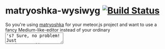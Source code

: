 # matryoshka-wysiwyg [![Build Status](https://travis-ci.org/krstffr/matryoshka-wysiwyg.svg?branch=master)](https://travis-ci.org/krstffr/matryoshka-wysiwyg)

So you're using [matryoshka](https://github.com/krstffr/matryoshka) for your meteor.js project and want to use a fancy Medium-like-editor instead of your ordinary <textarea>'s? Sure, no problem! Just `mrt add matryoshka-wysiwyg` and set the type of the field to 'wysiwyg' instead of 'textarea'. Now you'll get some Medium-like stuff. And even though you're writing actual HTML the content will be saved as markdown (smaller and more portable in my opinion).

The package is using [medium-editor](https://github.com/daviferreira/medium-editor) for the actual interface and [to-markdown](https://github.com/domchristie/to-markdown/) for converting HTML to markdown. Also uses the showdown meteor package for conversion form markdown to HTML. (Would be sweet if there was one package which did both ways, maybe there is?)

## Custom editorOptions

You can set your own [Toolbar options](https://github.com/daviferreira/medium-editor#toolbar-options) in your Meteor.settings. Set your options in the Meteor.settings.public["matryoshka-wysiwyg-editorOptions"] key. This is not super clean or intuitive but works.

## Buggy

This will contain bugs. Please be careful.

## Browser support

Currently only supported in Chrome and Safari. Other browsers will display a textarea with ordinary markdown.

## Todo

* Setting of options is not super clean from Meteor.settings.
